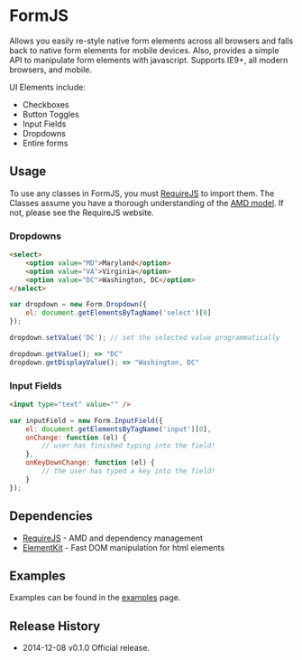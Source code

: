 # FormJS

Allows you easily re-style native form elements across all browsers and falls back to native form elements for mobile devices.
Also, provides a simple API to manipulate form elements with javascript. Supports IE9+, all modern browsers, and mobile.

UI Elements include:

 * Checkboxes
 * Button Toggles
 * Input Fields
 * Dropdowns
 * Entire forms

## Usage

To use any classes in FormJS, you must [RequireJS](http://requirejs.org/) to import them. The Classes assume you have a thorough understanding of the [AMD model](https://github.com/amdjs/amdjs-api/wiki/AMD). If not, please see the RequireJS website.

### Dropdowns

```html
<select>
    <option value="MD">Maryland</option>
    <option value="VA">Virginia</option>
    <option value="DC">Washington, DC</option>
</select>
```

```javascript
var dropdown = new Form.Dropdown({
    el: document.getElementsByTagName('select')[0]
});

dropdown.setValue('DC'); // set the selected value programmatically

dropdown.getValue(); => "DC"
dropdown.getDisplayValue(); => "Washington, DC"
```

### Input Fields

```html
<input type="text" value="" />
```

```javascript
var inputField = new Form.InputField({
    el: document.getElementsByTagName('input')[0],
    onChange: function (el) {
        // user has finished typing into the field!
    },
    onKeyDownChange: function (el) {
        // the user has typed a key into the field!
    }
});
```


## Dependencies

* [RequireJS](http://requirejs.org/) - AMD and dependency management
* [ElementKit](https://github.com/mkay581/element-kit) - Fast DOM manipulation for html elements


## Examples
 
Examples can be found in the [examples](https://github.com/mkay581/formjs/blob/master/examples) page.

## Release History

 * 2014-12-08   v0.1.0  Official release.
